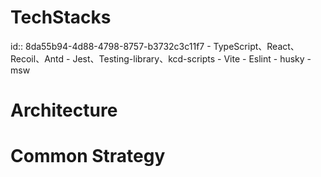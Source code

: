 # TechStacks
id:: 8da55b94-4d88-4798-8757-b3732c3c11f7
	- TypeScript、React、Recoil、Antd
	- Jest、Testing-library、kcd-scripts
	- Vite
	- Eslint
	- husky
	- msw
# Architecture
# Common Strategy